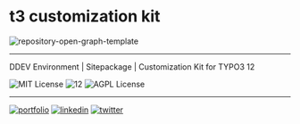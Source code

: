 t3 customization kit
==============================================================

![repository-open-graph-template](https://github.com/dkd-hauser/customization_kit/assets/61793007/8998c10e-0f38-4e7e-86e9-a300fedc9814)

----

 DDEV Environment | Sitepackage  | Customization Kit for TYPO3 12 

![MIT License](https://img.shields.io/badge/8.1-PHP-green.svg)  ![12](https://img.shields.io/badge/12.5-TYPO3-orange.svg)  ![AGPL License](https://img.shields.io/badge/1.19-DDEV-blue.svg)


---

[![portfolio](https://img.shields.io/badge/my_portfolio-000?style=for-the-badge&logo=ko-fi&logoColor=white)](https://dkd.de/)
[![linkedin](https://img.shields.io/badge/linkedin-0A66C2?style=for-the-badge&logo=linkedin&logoColor=white)](https://www.linkedin.com/)
[![twitter](https://img.shields.io/badge/twitter-1DA1F2?style=for-the-badge&logo=twitter&logoColor=white)](https://twitter.com/)



